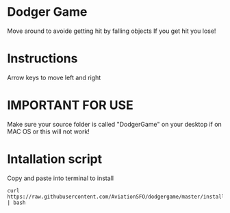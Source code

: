 # Dodger Game
Move around to avoide getting hit by falling objects
If you get hit you lose!

# Instructions
Arrow keys to move left and right

# IMPORTANT FOR USE
Make sure your source folder is called "DodgerGame" on your desktop if on MAC OS or this will not work!

# Intallation script
Copy and paste into terminal to install
```shell
curl https://raw.githubusercontent.com/AviationSFO/dodgergame/master/install.sh | bash
```
